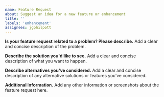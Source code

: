 ```yaml
---
name: Feature Request
about: Suggest an idea for a new feature or enhancement
title: ''
labels: 'enhancement'
assignees: jgphilpott
---
```


**Is your feature request related to a problem? Please describe.**
Add a clear and concise description of the problem.

**Describe the solution you'd like to see.**
Add a clear and concise description of what you want to happen.

**Describe alternatives you've considered.**
Add a clear and concise description of any alternative solutions or features you've considered.

**Additional Information.**
Add any other information or screenshots about the feature request here.
